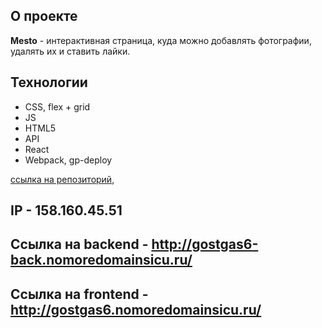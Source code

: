 
## О проекте

**Mesto** - интерактивная страница, куда
можно добавлять фотографии, удалять их и ставить лайки.

## Технологии

- CSS, flex + grid
- JS
- HTML5
- API
- React
- Webpack, gp-deploy

[ссылка на репозиторий](https://github.com/GostGas6/react-mesto-api-full-gha),

## IP - 158.160.45.51
## Ссылка на backend - http://gostgas6-back.nomoredomainsicu.ru/
## Ссылка на frontend - http://gostgas6.nomoredomainsicu.ru/